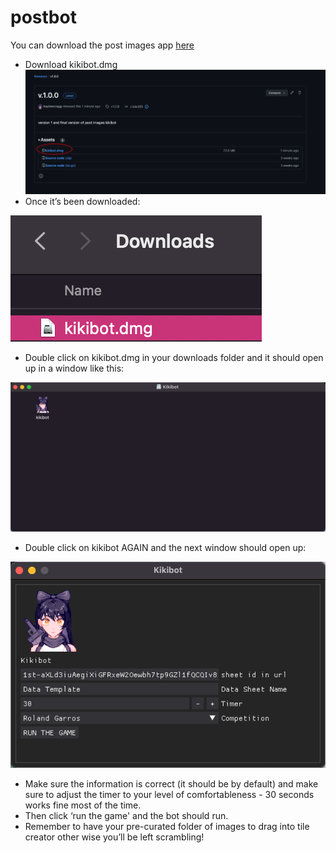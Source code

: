 # postbot

You can download the post images app [here](https://github.com/kayleecragg/postbot/releases/tag/v1.0.0 )



- Download kikibot.dmg
![1](images/1.png)
- Once it’s been downloaded:

![2](images/2.png)


- Double click on kikibot.dmg in your downloads folder and it should open up in a window like this:

  
![3](images/3.png)

- Double click on kikibot AGAIN and the next window should open up:

  
![4](images/4.png)



- Make sure the information is correct (it should be by default) and make sure to adjust the timer to your level of comfortableness - 30 seconds works fine most of the time.
- Then click ‘run the game' and the bot should run. 
- Remember to have your pre-curated folder of images to drag into tile creator other wise you’ll be left scrambling!
